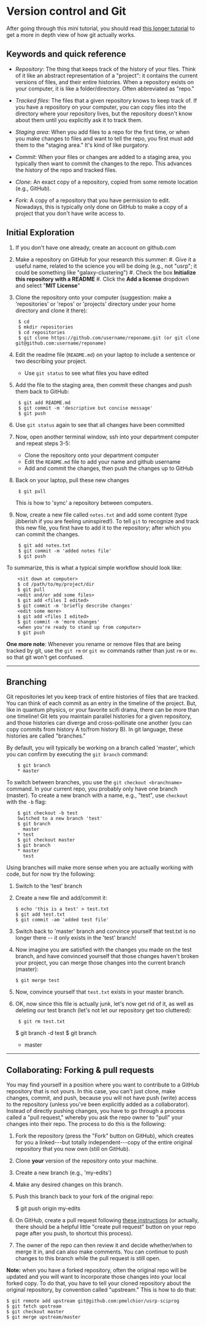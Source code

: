 # Version control and Git

After going through this mini tutorial, you should read [this longer tutorial](http://www.sbf5.com/~cduan/technical/git/) to get a more in depth view of how git actually works.

## Keywords and quick reference

* _Repository_: The thing that keeps track of the history of your files. Think of it like an abstract representation of a "project": it contains the current versions of files, and their entire histories. When a repository exists on your computer, it is like a folder/directory. Often abbreviated as "repo."

* _Tracked files_: The files that a given repository knows to keep track of. If you have a repository on your computer, you can copy files into the directory where your repository lives, but the repository doesn't know about them until you explicitly ask it to track them.

* _Staging area_: When you add files to a repo for the first time, or when you make changes to files and want to tell the repo, you first must add them to the "staging area." It's kind of like purgatory.

* _Commit_: When your files or changes are added to a staging area, you typically then want to commit the changes to the repo. This advances the history of the repo and tracked files.

* _Clone_: An exact copy of a repository, copied from some remote location (e.g., GitHub).

* _Fork_: A copy of a repository that you have permission to edit. Nowadays, this is typically only done on GitHub to make a copy of a project that you don't have write access to.

## Initial Exploration

1. If you don't have one already, create an account on github.com

2. Make a repository on GitHub for your research this summer:
    #. Give it a useful name, related to the science you will be doing (e.g., not "usrp"; it could be something like "galaxy-clustering")
    #. Check the box __Initialize this repository with a README__
    #. Click the __Add a license__ dropdown and select "__MIT License__"

3. Clone the repository onto your computer (suggestion: make a 'repositories' or 'repos' or 'projects' directory under your home directory and clone it there):

   		$ cd
		$ mkdir repositories
		$ cd repositories
		$ git clone https://github.com/username/reponame.git (or git clone git@github.com:username/reponame)

4. Edit the readme file (`README.md`) on your laptop to include a sentence or two describing your project.
    * Use `git status` to see what files you have edited

5. Add the file to the staging area, then commit these changes and push them back to GitHub:

   		$ git add README.md
   		$ git commit -m 'descriptive but concise message'
   		$ git push

6. Use `git status` again to see that all changes have been committed

7. Now, open another terminal window, ssh into your department computer and repeat steps 3-5:
    * Clone the repository onto your department computer
    * Edit the `README.md` file to add your name and github username
    * Add and commit the changes, then push the changes up to GitHub

8. Back on your laptop, pull these new changes

   		$ git pull

   This is how to 'sync' a repository between computers.

9. Now, create a new file called `notes.txt` and add some content (type jibberish if you are feeling uninspired!).  To tell `git` to recognize and track this new file, you first have to add it to the repository; after which you can commit the changes.

   		$ git add notes.txt
   		$ git commit -m 'added notes file'
   		$ git push

To summarize, this is what a typical simple workflow should look like:

		<sit down at computer>
		$ cd /path/to/my/project/dir
		$ git pull
		<edit and/or add some files>
		$ git add <files I edited>
		$ git commit -m 'briefly describe changes'
		<edit some more>
		$ git add <files I edited>
		$ git commit -m 'more changes'
		<when you're ready to stand up from computer>
		$ git push

__One more note__: Whenever you rename or remove files that are being tracked by git, use the `git rm` or `git mv` commands rather than just `rm` or `mv`. so that git won't get confused.
​

---

## Branching

Git repositories let you keep track of entire histories of files that are tracked. You can think of each commit as an entry in the timeline of the project. But, like in quantum physics, or your favorite scifi drama, there can be more than one timeline! Git lets you maintain parallel histories for a given repository, and those histories can diverge and cross-pollinate one another (you can copy commits from history A to/from history B). In git language, these histories are called "branches."

By default, you will typically be working on a branch called 'master', which you can confirm by executing the `git branch` command:

		$ git branch
		* master

To switch between branches, you use the `git checkout <branchname>` command. In your current repo, you probably only have one branch (master). To create a new branch with a name, e.g., "test", use `checkout` with the `-b` flag:

		$ git checkout -b test
		Switched to a new branch 'test'
		$ git branch
		  master
		* test
		$ git checkout master
		$ git branch
		* master
		  test

Using branches will make more sense when you are actually working with code, but for now try the following:

1. Switch to the 'test' branch
2. Create a new file and add/commit it:

       $ echo 'this is a test' > test.txt
       $ git add test.txt
       $ git commit -am 'added test file'

3. Switch back to 'master' branch and convince yourself that test.txt is no longer there -- it only exists in the 'test' branch!

4. Now imagine you are satisfied with the changes you made on the test branch, and have convinced yourself that those changes haven't broken your project, you can merge those changes into the current branch (master):

       $ git merge test

5. Now, convince yourself that `test.txt` exists in your master branch.

6. OK, now since this file is actually junk, let's now get rid of it, as well as deleting our test branch (let's not let our repository get too cluttered):

        $ git rm test.txt
   	$ git branch -d test
   	$ git branch
   	* master

---

## Collaborating: Forking & pull requests

You may find yourself in a position where you want to contribute to a GitHub repository that is not yours. In this case, you can't just clone, make changes, commit, and push, because you will not have push (write) access to the repository (unless you've been explicitly added as a collaborator). Instead of directly pushing changes, you have to go through a process called a "pull request," whereby you ask the repo owner to "pull" your changes into their repo. The process to do this is the following:

1. Fork the repository (press the "Fork" button on GitHub), which creates for you a linked---but totally independent---copy of the entire original repository that you now own (still on GitHub).
2. Clone **your** version of the repository onto your machine.
3. Create a new branch (e.g., 'my-edits')
4. Make any desired changes on this branch.
5. Push this branch back to your fork of the original repo:

   	$ git push origin my-edits

6. On GitHub, create a pull request following [these instructions]( https://help.github.com/articles/creating-a-pull-request/) (or actually, there should be a helpful little "create pull request" button on your repo page after you push, to shortcut this process).
7. The owner of the repo can then review it and decide whether/when to merge it in, and can also make comments.  You can continue to push changes to this branch while the pull request is still open.

**Note:** when you have a forked repository, often the original repo will be updated and you will want to incorporate those changes into your local forked copy. To do that, you have to tell your cloned repository about the original repository, by convention called "upstream." This is how to do that:


	$ git remote add upstream git@github.com:pmelchior/usrp-sciprog
	$ git fetch upstream
	$ git checkout master
	$ git merge upstream/master
